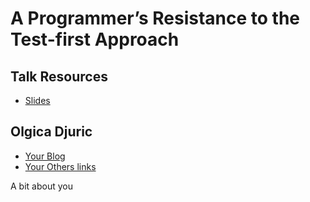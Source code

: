 # A Programmer’s Resistance to the Test-first Approach

## Talk Resources
* [Slides](./Slides/sampleslides.pptx)


## Olgica Djuric<!-- include: olgica_djuric_bio.md -->

* [Your Blog](https://you.blogspot.com/)
* [Your Others links](https://google.com/you)

A bit about you
<!-- endInclude -->

